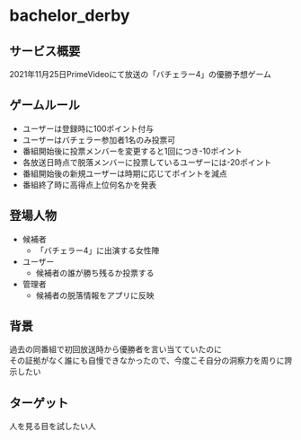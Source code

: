 # bachelor_derby

## サービス概要
2021年11月25日PrimeVideoにて放送の「バチェラー4」の優勝予想ゲーム

## ゲームルール
- ユーザーは登録時に100ポイント付与
- ユーザーはバチェラー参加者1名のみ投票可
- 番組開始後に投票メンバーを変更すると1回につき-10ポイント
- 各放送日時点で脱落メンバーに投票しているユーザーには-20ポイント
- 番組開始後の新規ユーザーは時期に応じてポイントを減点
- 番組終了時に高得点上位何名かを発表

## 登場人物
- 候補者
  - 「バチェラー4」に出演する女性陣
- ユーザー
  - 候補者の誰が勝ち残るか投票する
- 管理者
  - 候補者の脱落情報をアプリに反映

## 背景
過去の同番組で初回放送時から優勝者を言い当てていたのに\
その証拠がなく誰にも自慢できなかったので、今度こそ自分の洞察力を周りに誇示したい

## ターゲット
人を見る目を試したい人
